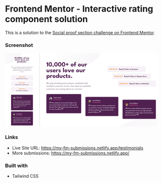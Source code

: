 # Frontend Mentor - Interactive rating component solution

This is a solution to the [Social proof section challenge on Frontend Mentor](https://www.frontendmentor.io/challenges/social-proof-section-6e0qTv_bA).

### Screenshot

![](./public/testimonials/assets/ss/ss.png)

### Links
- Live Site URL: https://my-fm-submissions.netlify.app/testimonials
- More submissions: https://my-fm-submissions.netlify.app/

### Built with
- Tailwind CSS
